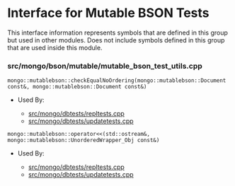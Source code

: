 
# Interface for Mutable BSON Tests
This interface information represents symbols that are defined in this group but used in other modules.  Does not include symbols defined in this group that are used inside this module.

### src/mongo/bson/mutable/mutable\_bson\_test\_utils.cpp

<div></div>

    mongo::mutablebson::checkEqualNoOrdering(mongo::mutablebson::Document const&, mongo::mutablebson::Document const&)

- Used By:

    - [src/mongo/dbtests/repltests.cpp](../../../../tests/unit\_tests)
    - [src/mongo/dbtests/updatetests.cpp](../../../../tests/unit\_tests)

<div></div>

    mongo::mutablebson::operator<<(std::ostream&, mongo::mutablebson::UnorderedWrapper_Obj const&)

- Used By:

    - [src/mongo/dbtests/repltests.cpp](../../../../tests/unit\_tests)
    - [src/mongo/dbtests/updatetests.cpp](../../../../tests/unit\_tests)
